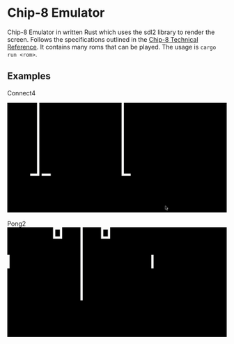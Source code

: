 # Chip-8 Emulator
Chip-8 Emulator in written Rust which uses the sdl2 library to render the screen. Follows the specifications outlined in the [Chip-8 Technical Reference](http://devernay.free.fr/hacks/chip8/C8TECH10.HTM). It contains many roms that can be played. The usage is ```cargo run <rom>```.

## Examples
Connect4

![Connect4 Gameplay on the Chip 8 Emulator](https://github.com/ashwingur/chip8_emulator/blob/master/CONNECT4_gameplay.gif?raw=true)

Pong2
![Pong2 Gameplay on the Chip 8 Emulator](https://github.com/ashwingur/chip8_emulator/blob/master/PONG2_gameplay.gif?raw=true)
